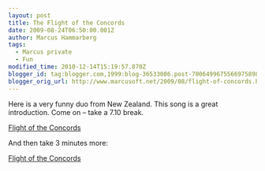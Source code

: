```yaml
---
layout: post
title: The Flight of the Concords
date: 2009-08-24T06:50:00.001Z
author: Marcus Hammarberg
tags:
  - Marcus private
  - Fun
modified_time: 2010-12-14T15:19:57.870Z
blogger_id: tag:blogger.com,1999:blog-36533086.post-7006499675566975898
blogger_orig_url: http://www.marcusoft.net/2009/08/flight-of-concords.html
---
```


Here is a very funny duo from New Zealand. This song is a great introduction. Come on – take a 7.10 break.

[Flight of the Concords](http://www.youtube.com/watch?v=mlYkIJVguCU)

And then take 3 minutes more:

[Flight of the Concords](http://www.youtube.com/watch?v=X-jVAHAuiS4)
